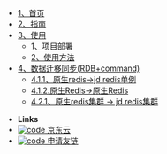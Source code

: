 * [1、首页](/)
* [2、指南](brief/)
* [3、使用](#)
    * [1、项目部署](使用/部署.md)
    * [2、使用方法](使用/配置文件详情.md)
* [4、数据迁移同步(RDB+command)](京东云迁移/)
     * [4.1.1、原生redis->jd redis单例](京东云迁移/原生redis到JD单例.md)
     * [4.1.2.原生Redis->原生Redis](京东云迁移/原生Redis到原生Redis.md)
     * [4.2.1、原生redis集群 -> jd redis集群](京东云迁移/原生reids集群到JD集群.md)
     

<!--- Getting started

  - [Quick start](blog/aa)
  - [Writing more pages](more-pages.md)
  - [Custom navbar](custom-navbar.md)
  - [Cover page](cover.md)

- Customization

  - [Configuration](configuration.md)
  - [Themes](themes.md)
  - [List of Plugins](plugins.md)
  - [Write a Plugin](write-a-plugin.md)
  - [Markdown configuration](markdown.md)
  - [Language highlighting](language-highlight.md)

- Guide

  - [Deploy](deploy.md)
  - [Helpers](helpers.md)
  - [Vue compatibility](vue.md)
  - [CDN](cdn.md)
  - [Offline Mode(PWA)](pwa.md)
  - [Server-Side Rendering(SSR)](ssr.md)
  - [Embed Files](embed-files.md)-->

- **Links**
- [![code](https://icongr.am/clarity/link.svg?size=16&color=808080) 京东云](https://www.jdcloud.com)
- [![code](https://icongr.am/clarity/link.svg?size=16&color=808080) 申请友链](#)